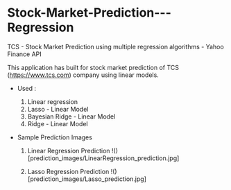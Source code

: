 # Stock-Market-Prediction---Regression
TCS - Stock Market Prediction using multiple regression algorithms - Yahoo Finance API

This application has built for stock market prediction of TCS (https://www.tcs.com) company using linear models.

* Used :
  1. Linear regression
  2. Lasso - Linear Model
  3. Bayesian Ridge - Linear Model
  4. Ridge - Linear Model

* Sample Prediction Images
  1. Linear Regression Prediction 
    !()[prediction_images/LinearRegression_prediction.jpg]
      
  2. Lasso Regression Prediction
    !()[prediction_images/Lasso_prediction.jpg]
